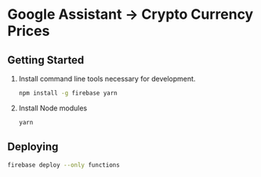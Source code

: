 # Google Assistant -> Crypto Currency Prices

## Getting Started

1. Install command line tools necessary for development.
    ```bash
    npm install -g firebase yarn
    ```
1. Install Node modules
    ```bash
    yarn
    ```

## Deploying

```bash
firebase deploy --only functions
```
